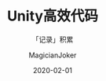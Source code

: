 ---
layout: post
title: "Unity高效代码"
subtitle: "「记录」积累"
date:   2020-02-01
author: "MagicianJoker"
header-img: img/post-bg-alitrip.jpg
<!-- header-style: text -->
catalog: true
tags:
  - C#,随笔
---